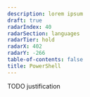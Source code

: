 ```yaml
---
description: lorem ipsum
draft: true
radarIndex: 40
radarSection: languages
radarTier: hold
radarX: 402
radarY: -266
table-of-contents: false
title: PowerShell
---
```


TODO justification
